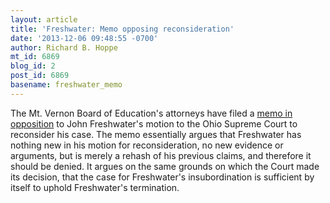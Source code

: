 ```yaml
---
layout: article
title: 'Freshwater: Memo opposing reconsideration'
date: '2013-12-06 09:48:55 -0700'
author: Richard B. Hoppe
mt_id: 6869
blog_id: 2
post_id: 6869
basename: freshwater_memo
---
```

The Mt. Vernon Board of Education's attorneys have filed a [memo in opposition](http://www.supremecourtofohio.gov/clerk/ecms/resultsbycasenumber.asp?type=3&amp;year=2012&amp;number=0613&amp;myPage=searchbycasenumber.asp) to John Freshwater's motion to the Ohio Supreme Court to reconsider his case. The memo essentially argues that Freshwater has nothing new in his motion for reconsideration, no new evidence or arguments, but is merely a rehash of his previous claims, and therefore it should be denied. It argues on the same grounds on which the Court made its decision, that the case for Freshwater's insubordination is sufficient by itself to uphold Freshwater's termination.

